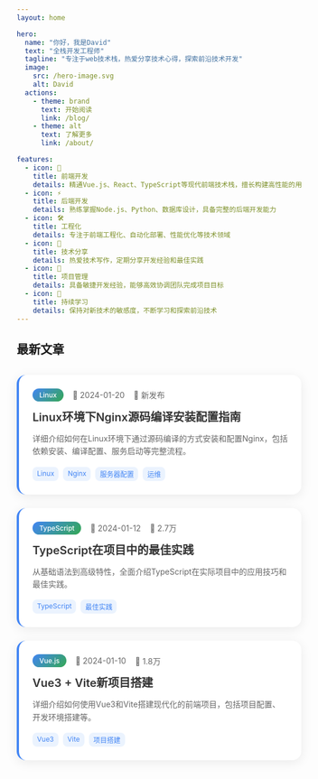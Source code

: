 ```yaml
---
layout: home

hero:
  name: "你好，我是David"
  text: "全栈开发工程师"
  tagline: "专注于web技术栈，热爱分享技术心得，探索前沿技术开发"
  image:
    src: /hero-image.svg
    alt: David
  actions:
    - theme: brand
      text: 开始阅读
      link: /blog/
    - theme: alt
      text: 了解更多
      link: /about/

features:
  - icon: 🚀
    title: 前端开发
    details: 精通Vue.js、React、TypeScript等现代前端技术栈，擅长构建高性能的用户界面
  - icon: ⚡
    title: 后端开发
    details: 熟练掌握Node.js、Python、数据库设计，具备完整的后端开发能力
  - icon: 🛠️
    title: 工程化
    details: 专注于前端工程化、自动化部署、性能优化等技术领域
  - icon: 📝
    title: 技术分享
    details: 热爱技术写作，定期分享开发经验和最佳实践
  - icon: 🎯
    title: 项目管理
    details: 具备敏捷开发经验，能够高效协调团队完成项目目标
  - icon: 🌟
    title: 持续学习
    details: 保持对新技术的敏感度，不断学习和探索前沿技术
---
```


<style>
.VPHome {
  background: linear-gradient(135deg, #f5f7fa 0%, #c3cfe2 100%);
}
</style>

## 最新文章

<div class="article-list">

<div class="article-card">
  <div class="article-meta">
    <span class="article-tag">Linux</span>
    <span>📅 2024-01-20</span>
    <span>👀 新发布</span>
  </div>
  <h3><a href="/blog/linux-nginx-setup">Linux环境下Nginx源码编译安装配置指南</a></h3>
  <p>详细介绍如何在Linux环境下通过源码编译的方式安装和配置Nginx，包括依赖安装、编译配置、服务启动等完整流程。</p>
  <div class="article-tags">
    <span>Linux</span>
    <span>Nginx</span>
    <span>服务器配置</span>
    <span>运维</span>
  </div>
</div>

<div class="article-card">
  <div class="article-meta">
    <span class="article-tag">TypeScript</span>
    <span>📅 2024-01-12</span>
    <span>👀 2.7万</span>
  </div>
  <h3><a href="/blog/typescript-best-practices">TypeScript在项目中的最佳实践</a></h3>
  <p>从基础语法到高级特性，全面介绍TypeScript在实际项目中的应用技巧和最佳实践。</p>
  <div class="article-tags">
    <span>TypeScript</span>
    <span>最佳实践</span>
  </div>
</div>

<div class="article-card">
  <div class="article-meta">
    <span class="article-tag">Vue.js</span>
    <span>📅 2024-01-10</span>
    <span>👀 1.8万</span>
  </div>
  <h3><a href="/blog/vue3-vite-setup">Vue3 + Vite新项目搭建</a></h3>
  <p>详细介绍如何使用Vue3和Vite搭建现代化的前端项目，包括项目配置、开发环境搭建等。</p>
  <div class="article-tags">
    <span>Vue3</span>
    <span>Vite</span>
    <span>项目搭建</span>
  </div>
</div>

</div>

<style scoped>
.article-list {
  margin-top: 2rem;
}

.article-card {
  background: white;
  border-radius: 16px;
  padding: 24px;
  margin-bottom: 24px;
  box-shadow: 0 4px 20px rgba(0, 0, 0, 0.08);
  transition: all 0.3s ease;
  border-left: 4px solid #4285f4;
}

.article-card:hover {
  transform: translateY(-4px);
  box-shadow: 0 8px 32px rgba(66, 133, 244, 0.15);
}

.article-meta {
  display: flex;
  align-items: center;
  gap: 16px;
  margin-bottom: 12px;
  font-size: 14px;
  color: #666;
}

.article-tag {
  background: linear-gradient(135deg, #4285f4 0%, #34a853 100%);
  color: white;
  padding: 4px 12px;
  border-radius: 12px;
  font-size: 12px;
  font-weight: 500;
}

.article-card h3 {
  margin: 0 0 12px 0;
  font-size: 1.25rem;
  font-weight: 600;
}

.article-card h3 a {
  color: #333;
  text-decoration: none;
  transition: color 0.3s ease;
}

.article-card h3 a:hover {
  color: #4285f4;
}

.article-card p {
  color: #666;
  line-height: 1.6;
  margin-bottom: 16px;
}

.article-tags {
  display: flex;
  gap: 8px;
  flex-wrap: wrap;
}

.article-tags span {
  background: rgba(66, 133, 244, 0.1);
  color: #4285f4;
  padding: 4px 8px;
  border-radius: 8px;
  font-size: 12px;
}
</style>